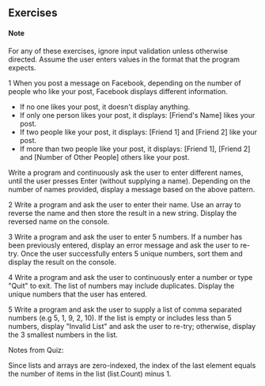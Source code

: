 ## Exercises
#### Note 
For any of these exercises, ignore input validation unless otherwise directed. Assume the user enters values in the format that the program expects.



1 When you post a message on Facebook, depending on the number of people who like your post, Facebook displays different information.

- If no one likes your post, it doesn't display anything.
- If only one person likes your post, it displays: [Friend's Name] likes your post.
- If two people like your post, it displays: [Friend 1] and [Friend 2] like your post.
- If more than two people like your post, it displays: [Friend 1], [Friend 2] and [Number of Other People] others like your post.


Write a program and continuously ask the user to enter different names, until the user presses Enter (without supplying a name). Depending on the number of names provided, display a message based on the above pattern.



2 Write a program and ask the user to enter their name. Use an array to reverse the name and then store the result in a new string. Display the reversed name on the console.



3 Write a program and ask the user to enter 5 numbers. If a number has been previously entered, display an error message and ask the user to re-try. Once the user successfully enters 5 unique numbers, sort them and display the result on the console.



4 Write a program and ask the user to continuously enter a number or type "Quit" to exit. The list of numbers may include duplicates. Display the unique numbers that the user has entered.



5  Write a program and ask the user to supply a list of comma separated numbers (e.g 5, 1, 9, 2, 10). If the list is empty or includes less than 5 numbers, display "Invalid List" and ask the user to re-try; otherwise, display the 3 smallest numbers in the list.


Notes from Quiz:

Since lists and arrays are zero-indexed, the index of the last element equals the number of items in the list (list.Count) minus 1.